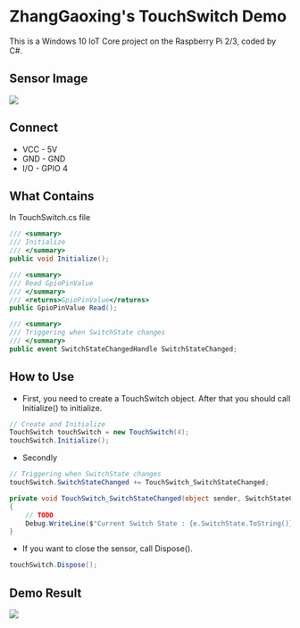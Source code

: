 # ZhangGaoxing's TouchSwitch Demo
This is a Windows 10 IoT Core project on the Raspberry Pi 2/3, coded by C#.

## Sensor Image
![](https://raw.githubusercontent.com/ZhangGaoxing/windows-iot-demo/master/TouchSwitch/02_Image/sensor.jpg)

## Connect
* VCC - 5V
* GND - GND
* I/O - GPIO 4

## What Contains
In TouchSwitch.cs file
```C#
/// <summary>
/// Initialize
/// </summary>
public void Initialize();

/// <summary>
/// Read GpioPinValue
/// </summary>
/// <returns>GpioPinValue</returns>
public GpioPinValue Read();

/// <summary>
/// Triggering when SwitchState changes
/// </summary>
public event SwitchStateChangedHandle SwitchStateChanged;
```

## How to Use
* First, you need to create a TouchSwitch object. After that you should call Initialize() to initialize.
```C#
// Create and Initialize
TouchSwitch touchSwitch = new TouchSwitch(4);
touchSwitch.Initialize();
```
* Secondly
```C#
// Triggering when SwitchState changes
touchSwitch.SwitchStateChanged += TouchSwitch_SwitchStateChanged;

private void TouchSwitch_SwitchStateChanged(object sender, SwitchStateChangedEventArgs e)
{
    // TODO
    Debug.WriteLine($"Current Switch State : {e.SwitchState.ToString()}");
}
```
* If you want to close the sensor, call Dispose().
```C#
touchSwitch.Dispose();
```

## Demo Result
![](https://raw.githubusercontent.com/ZhangGaoxing/windows-iot-demo/master/TouchSwitch/02_Image/result.png)